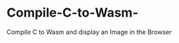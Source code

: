 # Compile-C-to-Wasm-
Compile C to Wasm and display an Image in the Browser
<object data="https://github.com/S1lkys/Compile-C-to-Wasm-/blob/master/Compile_C_to_wasm.pdf" type="application/pdf" width="700px" height="700px">
</object>
